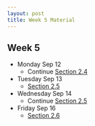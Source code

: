 ```yaml
---
layout: post
title: Week 5 Material
---
```


## Week 5

- Monday Sep 12
    - Continue [Section 2.4]({{site.baseurl}}part2/#trigonometric-substitution)
- Tuesday Sep 13
    - [Section 2.5]({{site.baseurl}}part2/#integrating-with-partial-fractions)
- Wednesday Sep 14
    - Continue [Section 2.5]({{site.baseurl}}part2/#integrating-with-partial-fractions)
- Friday Sep 16
    - [Section 2.6]({{site.baseurl}}part2/#strategies-for-integration)
